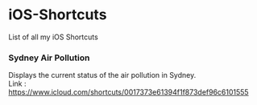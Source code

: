 # iOS-Shortcuts
List of all my iOS Shortcuts

### Sydney Air Pollution
Displays the current status of the air pollution in Sydney. <br>
Link : https://www.icloud.com/shortcuts/0017373e61394f1f873def96c6101555
